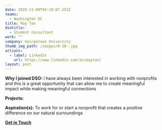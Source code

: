 ```yaml
---
date: 2020-11-09T04:18:07.251Z
teams:
  - Washington DC
title: May Tan
dsotitle:
  - Student Consultant
work: ""
company: Georgetown University
thumb_img_path: /images/0-28-.jpg
actions:
  - label: LinkedIn
    url: https://www.linkedin.com/in/maytan/
layout: post
---
```

**Why I joined DSO:** 
I have always been interested in working with nonprofits and this is a great opportunity that can allow me to create meaningful impact while making meaningful connections

**Projects:** 

**Aspiration(s):** 
To work for or start a nonprofit that creates a positive difference on our natural surroundings

**[Get in Touch](mailto:maytan@dsoglobal.org)**
